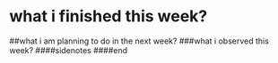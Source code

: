 # what i finished this week?

##what i am planning to do in the next week?
###what i observed this week?
####sidenotes
####end

